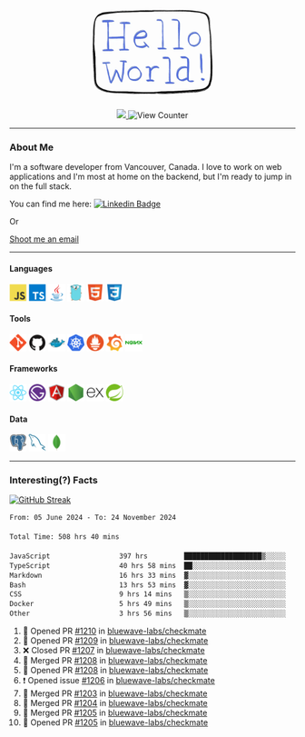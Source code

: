 <div align="center">
    <img src="./img/hello_world.webp" height="200px" width="">
    <div>
        <a href="https://www.linkedin.com/in/ajhollid">
            <img src="https://img.shields.io/badge/LinkedIn-blue"/>
        </a>
        <img src="https://komarev.com/ghpvc/?username=ajhollid&color=yellow" alt="View Counter">
    </div>
</div>

---

### About Me

I'm a software developer from Vancouver, Canada. I love to work on web applications and I'm most at home on the backend, but I'm ready to jump in on the full stack.

You can find me here: [![Linkedin Badge](https://img.shields.io/badge/-ajhollid-blue?style=flat&logo=Linkedin&logoColor=white)](https://www.linkedin.com/in/ajhollid)

Or

[Shoot me an email](mailto:ajhollid@gmail.com)

---

#### Languages

<div>
    <img src="./img/devicons/javascript-original.svg" width=30 height=30 alt="JavaScript">
    <img src="/img/devicons/typescript-original.svg" width=30 height=30 alt="TypeScript">
    <img src="./img/devicons/java-original.svg" width=30 height=30 alt="Java">
    <img src="./img/devicons/go-original.svg" width=30 height=30 alt="Golang">
    <img src="./img/devicons/html5-original.svg" width=30 height=30 alt="HTML 5">
    <img src="./img/devicons/css3-original.svg" width=30 height=30 alt="CSS 3">
</div>

#### Tools

<div>
    <img src="./img/devicons/git-original.svg" width=30 height=30 alt="Git">
    <img src="./img/devicons/github-original.svg" width=30 height=30 alt="Github">
    <img src="./img/devicons/docker-original.svg" width=30 
    height=30 alt="Docker">
    <img src="./img/devicons/kubernetes-original.svg" width=30 height=30 alt="K8">
    <img src="./img/devicons/prometheus-original.svg" width=30 height=30 alt="Prometheus">
    <img src="./img/devicons/grafana-original.svg" width=30 height=30 alt="Grafana">
    <img src="./img/devicons/nginx-original.svg" width=30 height=30 alt="Nginx">
</div>

#### Frameworks

<div>
    <img src="./img/devicons/react-original.svg" width=30 height=30 alt="React">
    <img src="./img/devicons/gatsby-original.svg" width=30 height=30 alt="Gatsby">
    <img src="./img/devicons/angularjs-original.svg" width=30 height=30 alt="AngularJS">
    <img src="./img/devicons/nodejs-original.svg" width=30 height=30 alt="NodeJS">
    <img src="./img/devicons/express-original.svg" width=30 height=30 alt="Express">
    <img src="./img/devicons/spring-original.svg" width=30 height=30 alt="Spring">
</div>

#### Data

<div>
    <img src="./img/devicons/postgresql-original.svg" width=30 height=30 alt="Postgresql">
    <img src="./img/devicons/mysql-original.svg" width=30 height=30 alt="Mysql">
    <img src="./img/devicons/mongodb-original.svg" width=30 height=30 alt="MongoDB">
</div>

---

### Interesting(?) Facts

[![GitHub Streak](http://github-readme-streak-stats.herokuapp.com?user=ajhollid)](https://git.io/streak-stats)

 <!--START_SECTION:waka-->

```txt
From: 05 June 2024 - To: 24 November 2024

Total Time: 508 hrs 40 mins

JavaScript                 397 hrs         ███████████████████▒░░░░░   77.44 %
TypeScript                 40 hrs 58 mins  ██░░░░░░░░░░░░░░░░░░░░░░░   07.99 %
Markdown                   16 hrs 33 mins  ▓░░░░░░░░░░░░░░░░░░░░░░░░   03.23 %
Bash                       13 hrs 53 mins  ▓░░░░░░░░░░░░░░░░░░░░░░░░   02.71 %
CSS                        9 hrs 14 mins   ▒░░░░░░░░░░░░░░░░░░░░░░░░   01.80 %
Docker                     5 hrs 49 mins   ▒░░░░░░░░░░░░░░░░░░░░░░░░   01.14 %
Other                      3 hrs 56 mins   ▒░░░░░░░░░░░░░░░░░░░░░░░░   00.77 %
```

<!--END_SECTION:waka-->


<!--START_SECTION:activity-->
1. 💪 Opened PR [#1210](https://github.com/bluewave-labs/checkmate/pull/1210) in [bluewave-labs/checkmate](https://github.com/bluewave-labs/checkmate)
2. 💪 Opened PR [#1209](https://github.com/bluewave-labs/checkmate/pull/1209) in [bluewave-labs/checkmate](https://github.com/bluewave-labs/checkmate)
3. ❌ Closed PR [#1207](https://github.com/bluewave-labs/checkmate/pull/1207) in [bluewave-labs/checkmate](https://github.com/bluewave-labs/checkmate)
4. 🎉 Merged PR [#1208](https://github.com/bluewave-labs/checkmate/pull/1208) in [bluewave-labs/checkmate](https://github.com/bluewave-labs/checkmate)
5. 💪 Opened PR [#1208](https://github.com/bluewave-labs/checkmate/pull/1208) in [bluewave-labs/checkmate](https://github.com/bluewave-labs/checkmate)
6. ❗ Opened issue [#1206](https://github.com/bluewave-labs/checkmate/issues/1206) in [bluewave-labs/checkmate](https://github.com/bluewave-labs/checkmate)
7. 🎉 Merged PR [#1203](https://github.com/bluewave-labs/checkmate/pull/1203) in [bluewave-labs/checkmate](https://github.com/bluewave-labs/checkmate)
8. 🎉 Merged PR [#1204](https://github.com/bluewave-labs/checkmate/pull/1204) in [bluewave-labs/checkmate](https://github.com/bluewave-labs/checkmate)
9. 🎉 Merged PR [#1205](https://github.com/bluewave-labs/checkmate/pull/1205) in [bluewave-labs/checkmate](https://github.com/bluewave-labs/checkmate)
10. 💪 Opened PR [#1205](https://github.com/bluewave-labs/checkmate/pull/1205) in [bluewave-labs/checkmate](https://github.com/bluewave-labs/checkmate)
<!--END_SECTION:activity-->
